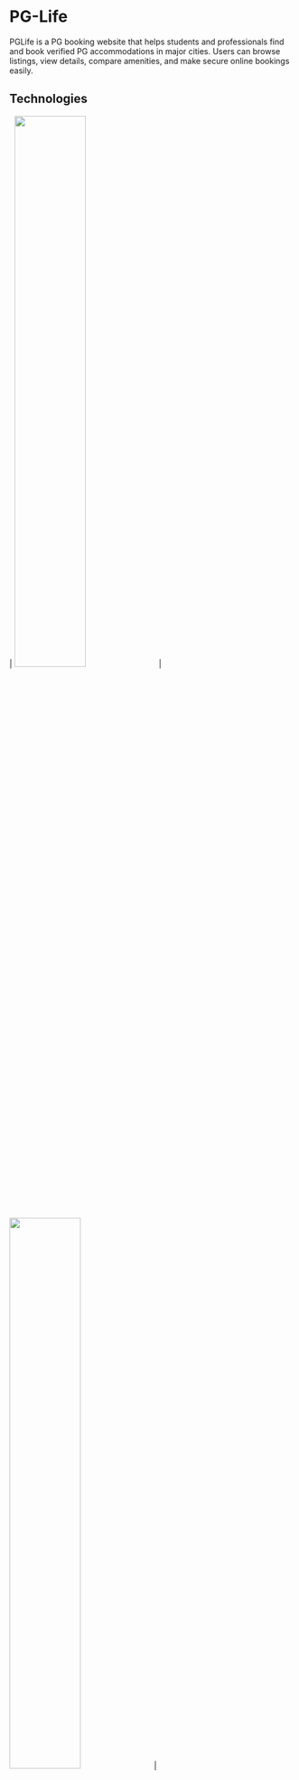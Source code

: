 # PG-Life
PGLife is a PG booking website that helps students and professionals find and book verified PG accommodations in major cities. Users can browse listings, view details, compare amenities, and make secure online bookings easily.

## Technologies
| <img src="" width="50%"> | <img src="" width="50%"> | <img src="" width="50%"> |

## UI
<img src="">

## Deploy
First install xampp then start apache server and mysql server
In xampp control panel goto admin and create a Table Name 'pglife' and import the sql database file
then go to your web browser and search localhost/PGLife(The Downloaded File Name), after that if everything alright you've your website ready.

#Features
* A functionable payment gateway ui
* Add or delete user from admin
* Expansive cities and pgs to choose
* Simple UI design
